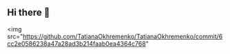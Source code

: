 ## Hi there 👋

<img src="https://github.com/TatianaOkhremenko/TatianaOkhremenko/commit/6cc2e0586238a47a28ad3b214faab0ea4364c768" 
